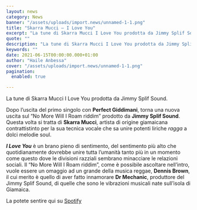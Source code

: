 ```yaml
---
layout: news
category: News
banner: "/assets/uploads/import.news/unnamed-1-1.png"
title: "Skarra Mucci – I Love You"
excerpt: "La tune di Skarra Mucci I Love You prodotta da Jimmy Splif Sound. Dopo l’uscita del primo singolo con Perfect Giddimani, torna una nuova uscita sul “No More Will I Roam riddim” prodotto da Jimmy Splif Sound. Questa volta si tratta di Skarra Mucci, artista di origine giamaicana contrattistinto per la sua tecnica vocale che sa unire potenti [&hellip"
quote: ""
description: "La tune di Skarra Mucci I Love You prodotta da Jimmy Splif Sound. Dopo l’uscita del primo singolo con Perfect Giddimani, torna una nuova uscita sul “No More Will I Roam riddim” prodotto da Jimmy Splif Sound. Questa volta si tratta di Skarra Mucci, artista di origine giamaicana contrattistinto per la sua tecnica vocale che sa unire potenti [&hellip"
keywords: ""
date: 2021-06-15T00:00:00.000+01:00
author: "Haile Anbessa"
cover: "/assets/uploads/import.news/unnamed-1-1.png"
pagination:
  enabled: true

---
```


La tune di Skarra Mucci I Love You prodotta da Jimmy Splif Sound.

Dopo l’uscita del primo singolo con **Perfect Giddimani**, torna una nuova uscita sul “No More Will I Roam riddim” prodotto da **Jimmy Splif Sound**. Questa volta si tratta di **Skarra Mucci**, artista di origine giamaicana contrattistinto per la sua tecnica vocale che sa unire potenti liriche _ragga_ a dolci melodie soul.

**_I Love You_** è un brano pieno di sentimento, del sentimento più alto che quotidianamente dovrebbe unire tutta l’umanità tanto più in un momento come questo dove le divisioni razziali sembrano minacciare le relazioni sociali. Il “No More Will I Roam riddim”, come è possibile ascoltare nell’intro, vuole essere un omaggio ad un grande della musica reggae, **Dennis Brown**, il cui merito è quello di aver fatto innamorare **Dr Mechanic**, produttore del Jimmy Splif Sound, di quelle che sono le vibrazioni musicali nate sull’isola di Giamaica.

La potete sentire qui su [Spotify](https://open.spotify.com/album/3sMpLn9lz7Lef3SPqKLRUg)